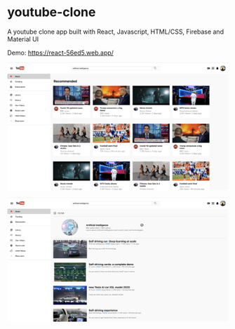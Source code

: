 # youtube-clone
A youtube clone app built with React, Javascript, HTML/CSS, Firebase and Material UI

Demo: https://react-56ed5.web.app/



![indexPage](/images/indexPage.png)



![searchPage](/images/searchPage.png)